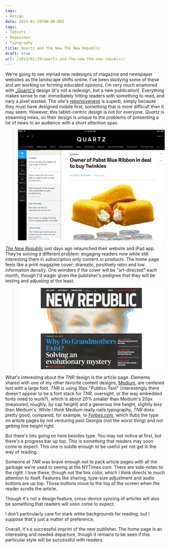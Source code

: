 ```yaml
---
tags:
- Design
date: 2013-01-29T00:00:00Z
tags:
- Tablets
- Magazines
- Typography
title: Quartz and the New The New Republic 
draft: true
url: /2013/01/29/quartz-and-the-new-the-new-republic/
---
```


We're going to see myriad new redesigns of magazine and newspaper websites as the landscape shifts online. I've been studying some of these and am working on forming educated opinions. I'm very much enamored with [_Quartz's](http://qz.com/) design (it's not a redesign, but a new publication). Everything makes sense to me: immediately hitting readers with something to read, and nary a pixel wasted. The site's [reponsiveness](http://en.wikipedia.org/wiki/Responsive_web_design) is superb, simply because they must have designed mobile first, something that is more difficult than it may seem. However, this tablet-centric design is not for everyone. *Quartz* is streaming news, so their design is unique to the problems of presenting a lot of news to an audience with a short attention span.

> ![Quartz](/assets/img/qz-com.png)  


[*The New Republic*](http://www.newrepublic.com/) just days ago relaunched their website and iPad app. They're solving a different problem: engaging readers now while still interesting them in subscription only content or products. The home page feels like a print magazine cover; dramatic, positively retro and low information density. One wonders if the cover will be "art-directed" each month, though I'd wager given the publisher's pedigree that they will be testing and adjusting at the least.

> ![](/assets/img/tnr-home.png)  


What's interesting about the *TNR* design is the article page. Elements shared with one of my other favorite content designs, [Medium](https://medium.com/), are centered text with a large font. *TNR* is using 16px "Publico Text" (interestingly there doesn't appear to be a font stack for *TNR*. oversight, or the way embedded fonts need to work?), which is about 20% smaller than Medium's 20px (measured, roughly, by cap height) and a generous line height, slightly less than Medium's. While I think Medium really nails typography, *TNR* does pretty good, compared, for example, to [*Forbes.com*](http://www.forbes.com/sites/parmyolson/2013/01/29/rim-prepares-to-launch-new-blackberry-for-the-hyper-connected/), which flubs the type on article pages by not venturing past Georgia (not the worst thing) and not getting line height right.

But there's lots going on here besides type. You may not notice at first, but there's a progress bar up top. This is something that readers may soon come to expect. This one is subtle enough to be useful yet not get in the way of reading.


Someone at *TNR* was brave enough not to pack article pages with all the garbage we're used to seeing at the NYTimes.com. There are side-notes to the right. I love these, though not the link color, which I think directs to much attention to itself. Features like sharing, type-size adjustment and audio buttons are up top. Those buttons move to the top of the screen when the reader scrolls the article.

Though it's not a design feature, cross-device syncing of articles will also be something that readers will soon come to expect.

I don't particularly care for stark white backgrounds for reading, but I suppose that's just a matter of preference.

Overall, it's a successful imprint of the new publisher. The home page is an interesting and needed departure, though it remains to be seen if this particular style will be successful with readers.